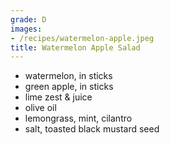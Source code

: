 ```yaml
---
grade: D
images:
- /recipes/watermelon-apple.jpeg
title: Watermelon Apple Salad
---
```


- watermelon, in sticks
- green apple, in sticks
- lime zest & juice
- olive oil
- lemongrass, mint, cilantro
- salt, toasted black mustard seed

